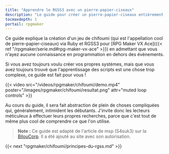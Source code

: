 ```yaml
---
title: "Apprendre le RGSS3 avec un pierre-papier-ciseaux"
description: "Le guide pour créer un pierre-papier-ciseaux entièrement en scripts sur RPG Maker VX Ace. Apprenez à scripter en Ruby et RGSS pour créer vos propres systèmes sur RPG Maker !"
tocmaxdepth: 1
portail: rpgmaker
---
```


Ce guide explique la création d'un jeu de chifoumi (qui est l'appellation cool de pierre-papier-ciseaux) via Ruby et RGSS3 pour [RPG Maker VX Ace]({{< ref "/rpgmaker/serie.md#rpg-maker-vx-ace" >}}) en admettant que vous n'ayez aucune connaissance en programmation en dehors des évènements.

Si vous avez toujours voulu créer vos propres systèmes, mais que vous avez toujours trouvé que l'apprentissage des scripts est une chose trop complexe, ce guide est fait pour vous !

{{< video src="/videos/rpgmaker/chifoumi/demo.mp4" poster="/images/rpgmaker/chifoumi/resultat.png" attr="muted loop controls" >}}

Au cours du guide, il sera fait abstraction de plein de choses compliquées qui, généralement, intimident les débutants. J'invite donc les lecteurs méticuleux à effectuer leurs propres recherches, parce que c'est tout de même plus cool de comprendre ce que l'on utilise.


> **Note :** Ce guide est adapté de l'article de msp (S4suk3) sur la [BilouCorp](http://www.biloucorp.com/creation-dun-shifumi-avec-le-rgss3-16). Il a été ajouté au site avec son autorisation.

{{< next "rpgmaker/chifoumi/principes-du-rgss.md" >}}